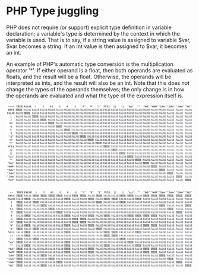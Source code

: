 # PHP Type juggling

PHP does not require (or support) explicit type definition in variable declaration; a variable's type is determined by the context in which the variable is used. That is to say, if a string value is assigned to variable $var, $var becomes a string. If an int value is then assigned to $var, it becomes an int.

An example of PHP's automatic type conversion is the multiplication operator '\*'. If either operand is a float, then both operands are evaluated as floats, and the result will be a float. Otherwise, the operands will be interpreted as ints, and the result will also be an int. Note that this does _not_ change the types of the operands themselves; the only change is in how the operands are evaluated and what the type of the expression itself is.



![](<../.gitbook/assets/image (2) (1).png>)

![](<../.gitbook/assets/image (6) (1).png>)
